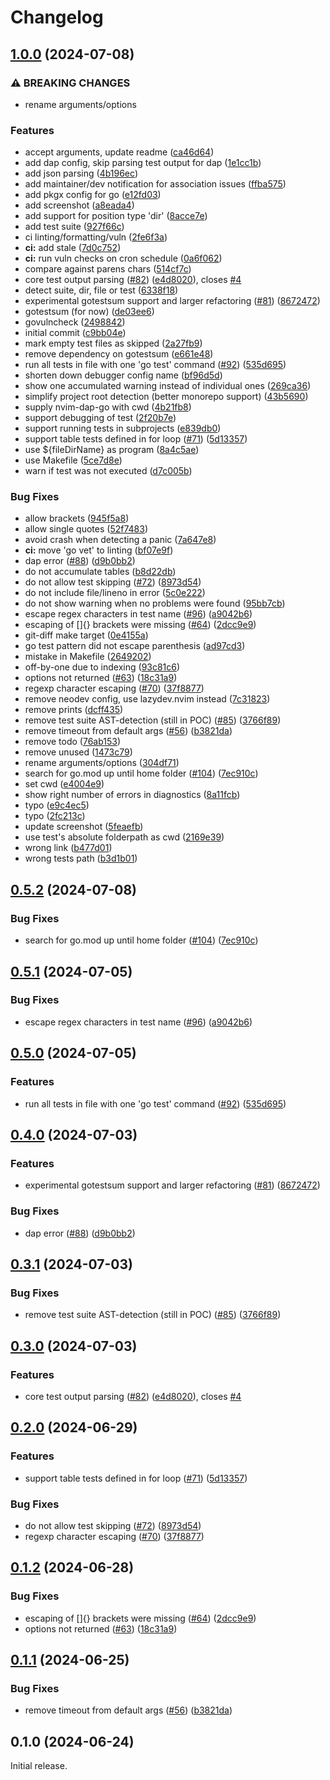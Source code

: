 # Changelog

## [1.0.0](https://github.com/jstensland/neotest-golang/compare/v0.5.2...v1.0.0) (2024-07-08)


### ⚠ BREAKING CHANGES

* rename arguments/options

### Features

* accept arguments, update readme ([ca46d64](https://github.com/jstensland/neotest-golang/commit/ca46d648a3df8e4c86a3c16dc51a5f38cc7b95e1))
* add dap config, skip parsing test output for dap ([1e1cc1b](https://github.com/jstensland/neotest-golang/commit/1e1cc1b317c91dbf8b91288510565c3abc6d6562))
* add json parsing ([4b196ec](https://github.com/jstensland/neotest-golang/commit/4b196ecacafc8ec7c968d41782938fa663d3e676))
* add maintainer/dev notification for association issues ([ffba575](https://github.com/jstensland/neotest-golang/commit/ffba575aaa0c54dd9f8a6c02a59948fb3e30053e))
* add pkgx config for go ([e12fd03](https://github.com/jstensland/neotest-golang/commit/e12fd033c2cd5693b1999cd4f6a429490a9f0a3d))
* add screenshot ([a8eada4](https://github.com/jstensland/neotest-golang/commit/a8eada461d4064bdb9779aaf45b8c87c56cf8877))
* add support for position type 'dir' ([8acce7e](https://github.com/jstensland/neotest-golang/commit/8acce7e1dfbb900b39642d736039c226ed93fbf0))
* add test suite ([927f66c](https://github.com/jstensland/neotest-golang/commit/927f66c5f0a902b5a14d4ae3d1a6a5b2544da342))
* ci linting/formatting/vuln ([2fe6f3a](https://github.com/jstensland/neotest-golang/commit/2fe6f3aa410d8c06673fbac1a3a1976263fceda4))
* **ci:** add stale ([7d0c752](https://github.com/jstensland/neotest-golang/commit/7d0c75265cbd4567f4a41795c263913c354c7a91))
* **ci:** run vuln checks on cron schedule ([0a6f062](https://github.com/jstensland/neotest-golang/commit/0a6f062d1f3c5690d4c0ec05a6a325c604a1d9c0))
* compare against parens chars ([514cf7c](https://github.com/jstensland/neotest-golang/commit/514cf7c22c9acc125e7881198fd8027642789301))
* core test output parsing ([#82](https://github.com/jstensland/neotest-golang/issues/82)) ([e4d8020](https://github.com/jstensland/neotest-golang/commit/e4d8020a9df2883f0cf417d37aaf79a0759a4473)), closes [#4](https://github.com/jstensland/neotest-golang/issues/4)
* detect suite, dir, file or test ([6338f18](https://github.com/jstensland/neotest-golang/commit/6338f1881f1d81726165748b192cff6e3e85705e))
* experimental gotestsum support and larger refactoring ([#81](https://github.com/jstensland/neotest-golang/issues/81)) ([8672472](https://github.com/jstensland/neotest-golang/commit/8672472905cee881a376344ca065ee9628639403))
* gotestsum (for now) ([de03ee6](https://github.com/jstensland/neotest-golang/commit/de03ee65e0669e93de60632359c63fd2c8d947e2))
* govulncheck ([2498842](https://github.com/jstensland/neotest-golang/commit/2498842b3542daa4323836b392b173b922a90fd9))
* initial commit ([c9bb04e](https://github.com/jstensland/neotest-golang/commit/c9bb04e720059e86bc0b27a7394d5d3c4de3bc20))
* mark empty test files as skipped ([2a27fb9](https://github.com/jstensland/neotest-golang/commit/2a27fb9f5a2023d77dcc3d82439d58c4475e3652))
* remove dependency on gotestsum ([e661e48](https://github.com/jstensland/neotest-golang/commit/e661e4866bd804c539660ac02acaaa7d297565da))
* run all tests in file with one 'go test' command ([#92](https://github.com/jstensland/neotest-golang/issues/92)) ([535d695](https://github.com/jstensland/neotest-golang/commit/535d695657d445624b0d139291af649972fc7c21))
* shorten down debugger config name ([bf96d5d](https://github.com/jstensland/neotest-golang/commit/bf96d5d9e047e9d4e1418752c966f9924871b167))
* show one accumulated warning instead of individual ones ([269ca36](https://github.com/jstensland/neotest-golang/commit/269ca36cb7979e8bb40b7fd09598e9d2c6af122f))
* simplify project root detection (better monorepo support) ([43b5690](https://github.com/jstensland/neotest-golang/commit/43b56903239fb4d8518101731e0fc49512f54bf2))
* supply nvim-dap-go with cwd ([4b21fb8](https://github.com/jstensland/neotest-golang/commit/4b21fb883442d3c21d4b245fa8a348c42d794231))
* support debugging of test ([2f20b7e](https://github.com/jstensland/neotest-golang/commit/2f20b7e88885b909be33a7f4449759e074358ee2))
* support running tests in subprojects ([e839db0](https://github.com/jstensland/neotest-golang/commit/e839db05839411319b07082148e23ac7a57a73d6))
* support table tests defined in for loop ([#71](https://github.com/jstensland/neotest-golang/issues/71)) ([5d13357](https://github.com/jstensland/neotest-golang/commit/5d1335746d8975f736ce3ca9a9eec72a1412c39d))
* use ${fileDirName} as program ([8a4c5ae](https://github.com/jstensland/neotest-golang/commit/8a4c5aeb8647405c1d78ffd92bebbdc11cb46534))
* use Makefile ([5ce7d8e](https://github.com/jstensland/neotest-golang/commit/5ce7d8e28f284335ecd0235210a0ce02487518e5))
* warn if test was not executed ([d7c005b](https://github.com/jstensland/neotest-golang/commit/d7c005bef4be5f6bc485233fd3a78265ef4ca3ed))


### Bug Fixes

* allow brackets ([945f5a8](https://github.com/jstensland/neotest-golang/commit/945f5a8ca3c5aa0a9f8275156849927373e88a12))
* allow single quotes ([52f7483](https://github.com/jstensland/neotest-golang/commit/52f74839e747f3cac861a3f5aa09672487b77599))
* avoid crash when detecting a panic ([7a647e8](https://github.com/jstensland/neotest-golang/commit/7a647e8a0eba19ae2e9f0a242c8c27bad01cfc0d))
* **ci:** move 'go vet' to linting ([bf07e9f](https://github.com/jstensland/neotest-golang/commit/bf07e9ff7df6269d75f87dc6b4c1f0074bf3f9c0))
* dap error ([#88](https://github.com/jstensland/neotest-golang/issues/88)) ([d9b0bb2](https://github.com/jstensland/neotest-golang/commit/d9b0bb2e974294d3f016ba1b4ed62bdd618974ce))
* do not accumulate tables ([b8d22db](https://github.com/jstensland/neotest-golang/commit/b8d22db9c94e2c022926d0ce7b17a1324540dbeb))
* do not allow test skipping ([#72](https://github.com/jstensland/neotest-golang/issues/72)) ([8973d54](https://github.com/jstensland/neotest-golang/commit/8973d5449fbcfa32fd2b786cded748450b188844))
* do not include file/lineno in error ([5c0e222](https://github.com/jstensland/neotest-golang/commit/5c0e222f4e9f93dd1e27533a95d7016ac8201bfd))
* do not show warning when no problems were found ([95bb7cb](https://github.com/jstensland/neotest-golang/commit/95bb7cb8556e636c261b000df60e0ff37b0df1f1))
* escape regex characters in test name ([#96](https://github.com/jstensland/neotest-golang/issues/96)) ([a9042b6](https://github.com/jstensland/neotest-golang/commit/a9042b6a601c4123c9f84de5df113cd46735dac3))
* escaping of []{} brackets were missing ([#64](https://github.com/jstensland/neotest-golang/issues/64)) ([2dcc9e9](https://github.com/jstensland/neotest-golang/commit/2dcc9e90d2d72b9d9ff41260b4dba1a319c369e6))
* git-diff make target ([0e4155a](https://github.com/jstensland/neotest-golang/commit/0e4155a9c6bb514d0bb44107795b01c79c27e6f4))
* go test pattern did not escape parenthesis ([ad97cd3](https://github.com/jstensland/neotest-golang/commit/ad97cd3095836f17c21b2aa99e7996d88f51b17b))
* mistake in Makefile ([2649202](https://github.com/jstensland/neotest-golang/commit/264920296106a492cdfc708ad065b6c3fa7a9f65))
* off-by-one due to indexing ([93c81c6](https://github.com/jstensland/neotest-golang/commit/93c81c6e7bccaee83a0843272abc51c4fd84d1a0))
* options not returned ([#63](https://github.com/jstensland/neotest-golang/issues/63)) ([18c31a9](https://github.com/jstensland/neotest-golang/commit/18c31a9373198a45397e2d6afa091390707c5e5c))
* regexp character escaping ([#70](https://github.com/jstensland/neotest-golang/issues/70)) ([37f8877](https://github.com/jstensland/neotest-golang/commit/37f887739ace41810dcd1a10cb2d650c5524831f))
* remove neodev config, use lazydev.nvim instead ([7c31823](https://github.com/jstensland/neotest-golang/commit/7c318237b11f9a9f081f2141472d75b490b96dd2))
* remove prints ([dcff435](https://github.com/jstensland/neotest-golang/commit/dcff43510ec0bc50140e45c2366cae2925e9dd63))
* remove test suite AST-detection (still in POC) ([#85](https://github.com/jstensland/neotest-golang/issues/85)) ([3766f89](https://github.com/jstensland/neotest-golang/commit/3766f899de542195ac1d8d0299f6979a15457d20))
* remove timeout from default args ([#56](https://github.com/jstensland/neotest-golang/issues/56)) ([b3821da](https://github.com/jstensland/neotest-golang/commit/b3821daa8ca276bba9688740d5393f9f4d517642))
* remove todo ([76ab153](https://github.com/jstensland/neotest-golang/commit/76ab153bbe0dca64e9d2a699e3f97c32e01f9e7e))
* remove unused ([1473c79](https://github.com/jstensland/neotest-golang/commit/1473c794198764666b43ee1bd9a61e502c69b71a))
* rename arguments/options ([304df71](https://github.com/jstensland/neotest-golang/commit/304df7126a1bbc63924d8898bf38b092fec25025))
* search for go.mod up until home folder ([#104](https://github.com/jstensland/neotest-golang/issues/104)) ([7ec910c](https://github.com/jstensland/neotest-golang/commit/7ec910c0f2a1a1a2294d700ad81e70fcd2e97739))
* set cwd ([e4004e9](https://github.com/jstensland/neotest-golang/commit/e4004e9bb1c71bda15c68ec32d7b4581365b163c))
* show right number of errors in diagnostics ([8a11fcb](https://github.com/jstensland/neotest-golang/commit/8a11fcb822f9b1079420e6050a06ff73ef232ebe))
* typo ([e9c4ec5](https://github.com/jstensland/neotest-golang/commit/e9c4ec5fd49ced25cb5b76243d022fd7435397c2))
* typo ([2fc213c](https://github.com/jstensland/neotest-golang/commit/2fc213c18fa4e7c40f60fc310367893bb9e8f234))
* update screenshot ([5feaefb](https://github.com/jstensland/neotest-golang/commit/5feaefb0b5ec2a30e2ac404038d958b0462abee3))
* use test's absolute folderpath as cwd ([2169e39](https://github.com/jstensland/neotest-golang/commit/2169e392a6c4045cb1e59b1eb3bb5ef2aa09a22f))
* wrong link ([b477d01](https://github.com/jstensland/neotest-golang/commit/b477d01290b252a74ccc55e047ce967e1e95a5d0))
* wrong tests path ([b3d1b01](https://github.com/jstensland/neotest-golang/commit/b3d1b01e35c60db1e3fefeaa9e1980432970424e))

## [0.5.2](https://github.com/fredrikaverpil/neotest-golang/compare/v0.5.1...v0.5.2) (2024-07-08)


### Bug Fixes

* search for go.mod up until home folder ([#104](https://github.com/fredrikaverpil/neotest-golang/issues/104)) ([7ec910c](https://github.com/fredrikaverpil/neotest-golang/commit/7ec910c0f2a1a1a2294d700ad81e70fcd2e97739))

## [0.5.1](https://github.com/fredrikaverpil/neotest-golang/compare/v0.5.0...v0.5.1) (2024-07-05)


### Bug Fixes

* escape regex characters in test name ([#96](https://github.com/fredrikaverpil/neotest-golang/issues/96)) ([a9042b6](https://github.com/fredrikaverpil/neotest-golang/commit/a9042b6a601c4123c9f84de5df113cd46735dac3))

## [0.5.0](https://github.com/fredrikaverpil/neotest-golang/compare/v0.4.0...v0.5.0) (2024-07-05)


### Features

* run all tests in file with one 'go test' command ([#92](https://github.com/fredrikaverpil/neotest-golang/issues/92)) ([535d695](https://github.com/fredrikaverpil/neotest-golang/commit/535d695657d445624b0d139291af649972fc7c21))

## [0.4.0](https://github.com/fredrikaverpil/neotest-golang/compare/v0.3.1...v0.4.0) (2024-07-03)


### Features

* experimental gotestsum support and larger refactoring ([#81](https://github.com/fredrikaverpil/neotest-golang/issues/81)) ([8672472](https://github.com/fredrikaverpil/neotest-golang/commit/8672472905cee881a376344ca065ee9628639403))


### Bug Fixes

* dap error ([#88](https://github.com/fredrikaverpil/neotest-golang/issues/88)) ([d9b0bb2](https://github.com/fredrikaverpil/neotest-golang/commit/d9b0bb2e974294d3f016ba1b4ed62bdd618974ce))

## [0.3.1](https://github.com/fredrikaverpil/neotest-golang/compare/v0.3.0...v0.3.1) (2024-07-03)


### Bug Fixes

* remove test suite AST-detection (still in POC) ([#85](https://github.com/fredrikaverpil/neotest-golang/issues/85)) ([3766f89](https://github.com/fredrikaverpil/neotest-golang/commit/3766f899de542195ac1d8d0299f6979a15457d20))

## [0.3.0](https://github.com/fredrikaverpil/neotest-golang/compare/v0.2.0...v0.3.0) (2024-07-03)


### Features

* core test output parsing ([#82](https://github.com/fredrikaverpil/neotest-golang/issues/82)) ([e4d8020](https://github.com/fredrikaverpil/neotest-golang/commit/e4d8020a9df2883f0cf417d37aaf79a0759a4473)), closes [#4](https://github.com/fredrikaverpil/neotest-golang/issues/4)

## [0.2.0](https://github.com/fredrikaverpil/neotest-golang/compare/v0.1.2...v0.2.0) (2024-06-29)


### Features

* support table tests defined in for loop ([#71](https://github.com/fredrikaverpil/neotest-golang/issues/71)) ([5d13357](https://github.com/fredrikaverpil/neotest-golang/commit/5d1335746d8975f736ce3ca9a9eec72a1412c39d))


### Bug Fixes

* do not allow test skipping ([#72](https://github.com/fredrikaverpil/neotest-golang/issues/72)) ([8973d54](https://github.com/fredrikaverpil/neotest-golang/commit/8973d5449fbcfa32fd2b786cded748450b188844))
* regexp character escaping ([#70](https://github.com/fredrikaverpil/neotest-golang/issues/70)) ([37f8877](https://github.com/fredrikaverpil/neotest-golang/commit/37f887739ace41810dcd1a10cb2d650c5524831f))

## [0.1.2](https://github.com/fredrikaverpil/neotest-golang/compare/v0.1.1...v0.1.2) (2024-06-28)


### Bug Fixes

* escaping of []{} brackets were missing ([#64](https://github.com/fredrikaverpil/neotest-golang/issues/64)) ([2dcc9e9](https://github.com/fredrikaverpil/neotest-golang/commit/2dcc9e90d2d72b9d9ff41260b4dba1a319c369e6))
* options not returned ([#63](https://github.com/fredrikaverpil/neotest-golang/issues/63)) ([18c31a9](https://github.com/fredrikaverpil/neotest-golang/commit/18c31a9373198a45397e2d6afa091390707c5e5c))

## [0.1.1](https://github.com/fredrikaverpil/neotest-golang/compare/v0.1.0...v0.1.1) (2024-06-25)


### Bug Fixes

* remove timeout from default args ([#56](https://github.com/fredrikaverpil/neotest-golang/issues/56)) ([b3821da](https://github.com/fredrikaverpil/neotest-golang/commit/b3821daa8ca276bba9688740d5393f9f4d517642))

## 0.1.0 (2024-06-24)

Initial release.
